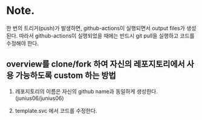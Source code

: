 # Note.
한 번의 트리거(push)가 발생하면, github-actions이 실행되면서 output files가 생성된다.
따라서 github-actions이 실행되었을 때에는 반드시 git pull을 실행하고 코드를 수정해야 한다.

## overview를 clone/fork 하여 자신의 레포지토리에서 사용 가능하도록 custom 하는 방법
1. 레포지토리의 이름은 자신의 github name과 동일하게 생성한다. (junius06/junius06)

2. template.svc 에서 코드를 수정한다.